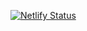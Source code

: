 [![Netlify Status](https://api.netlify.com/api/v1/badges/bf7079bf-cf5d-4cb9-8b09-d69e4724c794/deploy-status)](https://app.netlify.com/sites/swayapp/deploys)
